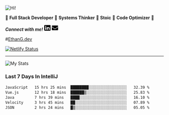 <img src="https://i.giphy.com/media/3PAL5bChWnak0WJ32x/giphy.webp" alt="Hi!">

:star2: **Full Stack Developer** :star2: **Systems Thinker** :star2: **Stoic** :star2: **Code Optimizer** :star2:

***Connect with me!*** <a href="https://www.linkedin.com/in/ethan-glover/"><img src="https://raw.githubusercontent.com/eglove/eglove/eeb591600b73da426bd298d229e2fd96df019488/linkedin-brands.svg" alt="LinkedIn" width="20px" height="20px"></a> <a href="mailto:hello@ethang.email"><img src="https://raw.githubusercontent.com/eglove/eglove/47aceecf4819797d993f5facc7764cb99d0ab039/envelope-solid.svg" alt="Email" width="20px" height="20px"></a>

#[EthanG.dev](https://ethang.dev/)

[![Netlify Status](https://api.netlify.com/api/v1/badges/386a0047-e6d7-4b02-af54-535d4fdd1866/deploy-status)](https://app.netlify.com/sites/focused-elion-be8588/deploys)

<hr>

![My Stats](https://github-readme-stats.vercel.app/api?username=eglove&show_icons=true&theme=default&count_private=true)

### Last 7 Days In IntelliJ
<!--START_SECTION:waka-->
```text
JavaScript   15 hrs 25 mins  ████████░░░░░░░░░░░░░░░░░   32.39 % 
Vue.js       12 hrs 18 mins  ██████▒░░░░░░░░░░░░░░░░░░   25.83 % 
Java         7 hrs 39 mins   ████░░░░░░░░░░░░░░░░░░░░░   16.10 % 
Velocity     3 hrs 45 mins   ██░░░░░░░░░░░░░░░░░░░░░░░   07.89 % 
JSON         2 hrs 24 mins   █▒░░░░░░░░░░░░░░░░░░░░░░░   05.05 % 
```
<!--END_SECTION:waka-->
